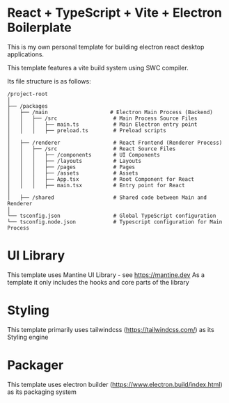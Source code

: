 # React + TypeScript + Vite + Electron Boilerplate

This is my own personal template for building electron react desktop applications.

This template features a vite build system using SWC compiler.

Its file structure is as follows:

```
/project-root
│
├── /packages
│   ├── /main                    # Electron Main Process (Backend)
│   │   ├── /src                  # Main Process Source Files
│   │   │   ├── main.ts           # Main Electron entry point
│   │   │   ├── preload.ts        # Preload scripts
│
│   ├── /renderer                 # React Frontend (Renderer Process)
│   │   ├── /src                  # React Source Files
│   │   │   ├── /components       # UI Components
│   │   │   ├── /layouts          # Layouts
│   │   │   ├── /pages            # Pages
│   │   │   ├── /assets           # Assets
│   │   │   ├── App.tsx           # Root Component for React
│   │   │   ├── main.tsx          # Entry point for React
│
│   ├── /shared                   # Shared code between Main and Renderer
│
└── tsconfig.json                 # Global TypeScript configuration
└── tsconfig.node.json            # Typescript configuration for Main Process

```

# UI Library

This template uses Mantine UI Library - see https://mantine.dev
As a template it only includes the hooks and core parts of the library

# Styling

This template primarily uses tailwindcss (https://tailwindcss.com/) as its Styling engine

# Packager

This template uses electron builder (https://www.electron.build/index.html) as its packaging system
